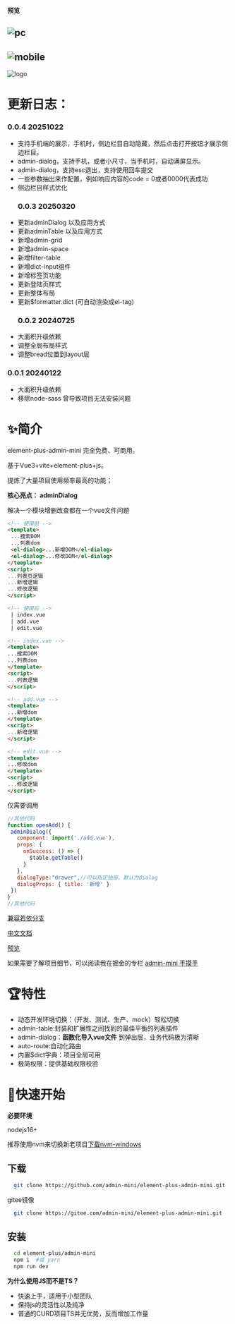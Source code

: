  **预览**

 ![pc](./pc.png)
 ----- 
 ![mobile](./mobile.png)
 -----
 ![logo](./logo.jpg)

 # 更新日志：
  ### 0.0.4 20251022
- 支持手机端的展示，手机时，侧边栏目自动隐藏，然后点击打开按钮才展示侧边栏目。
- admin-dialog，支持手机，或者小尺寸，当手机时，自动满屏显示。
- admin-dialog，支持esc退出，支持使用回车提交
- 一些参数抽出来作配置，例如响应内容的code = 0或者0000代表成功
- 侧边栏目样式优化
  ### 0.0.3 20250320
- 更新adminDialog 以及应用方式
- 更新adminTable 以及应用方式
- 新增admin-grid
- 新增admin-space
- 新增filter-table
- 新增dict-input组件
- 新增标签页功能
- 更新登陆页样式
- 更新整体布局
- 更新$formatter.dict (可自动渲染成el-tag)
  ### 0.0.2 20240725
 - 大面积升级依赖
 - 调整全局布局样式
 - 调整bread位置到layout层

 ### 0.0.1 20240122
 - 大面积升级依赖
 - 移除node-sass 曾导致项目无法安装问题

# ✨简介


 element-plus-admin-mini 完全免费、可商用。

 基于Vue3+vite+element-plus+js。
 
 提炼了大量项目使用频率最高的功能；

 **核心亮点： adminDialog**

 解决一个模块增删改查都在一个vue文件问题
  
 ```html
 <!-- 使用前 -->
 <template>
  ...搜索DOM
  ...列表dom
  <el-dialog>...新增DOM</el-dialog>
  <el-dialog>...修改DOM</el-dialog>
 </template>
 <script>
 ...列表页逻辑
 ...新增逻辑
 ...修改逻辑
 </script>

 <!-- 使用后 -->
  | index.vue
  | add.vue
  | edit.vue

<!-- index.vue -->
<template>
...搜索DOM
...列表dom
</template>
<script>
...列表逻辑
</script>

<!-- add.vue -->
<template>
...新增dom
</template>
<script>
...新增逻辑
</script>

<!-- edit.vue -->
<template>
...修改dom
</template>
<script>
...修改逻辑
</script>
 ```

 仅需要调用

 ```javascript 
 //其他代码
 function openAdd() {
  adminDialog({
    component: import('./add.vue'),
    props: {
      onSuccess: () => {
        $table.getTable()
      }
    },
    dialogType:"drawer",//可以指定抽屉，默认为dialog
    dialogProps: { title: '新增' }
  })
}
//其他代码
 ```
[兼容若依分支](https://github.com/admin-mini/element-plus-admin-mini/tree/ruoyi)

[中文文档](http://admin-mini.gitee.io/element-plus-admin-mini-docs/)

[预览](http://admin-mini.gitee.io/element-plus-admin-mini/)

如果需要了解项目细节，可以阅读我在掘金的专栏 
[admin-mini 手摸手](https://juejin.cn/column/7287965561035489299)

# 🏆特性
- 动态开发环境切换：（开发、测试、生产、mock）轻松切换
- admin-table:封装和扩展性之间找到的最佳平衡的列表插件
- admin-dialog：**函数化导入vue文件** 到弹出层，业务代码极为清晰
- auto-route:自动化路由
- 内置$dict字典：项目全局可用
- 极简权限：提供基础权限校验


# 🚀快速开始

**必要环境**

nodejs16+

推荐使用nvm来切换新老项目[下载nvm-windows](https://github.com/coreybutler/nvm-windows/releases)

## 下载

```bash
  git clone https://github.com/admin-mini/element-plus-admin-mini.git
```
gitee镜像
```bash
  git clone https://gitee.com/admin-mini/element-plus-admin-mini.git
```

## 安装

```bash
  cd element-plus/admin-mini
  npm i  #或 yarn
  npm run dev
```





**为什么使用JS而不是TS？**
- 快速上手，适用于小型团队
- 保持js的灵活性以及纯净
- 普通的CURD项目TS并无优势，反而增加工作量


